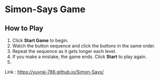 # Simon-Says Game 

## How to Play
1. Click **Start Game** to begin.
2. Watch the button sequence and click the buttons in the same order.
3. Repeat the sequence as it gets longer each level.
4. If you make a mistake, the game ends. Click **Start** to play again.
5. 
Link : https://yuvraj-786.github.io/Simon-Says/
